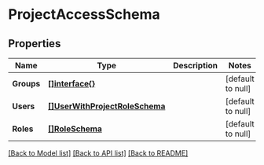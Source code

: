 # ProjectAccessSchema

## Properties

| Name       | Type                                                            | Description | Notes             |
| ---------- | --------------------------------------------------------------- | ----------- | ----------------- |
| **Groups** | [**[]interface{}**](map.md)                                     |             | [default to null] |
| **Users**  | [**[]UserWithProjectRoleSchema**](userWithProjectRoleSchema.md) |             | [default to null] |
| **Roles**  | [**[]RoleSchema**](roleSchema.md)                               |             | [default to null] |

[[Back to Model list]](../README.md#documentation-for-models) [[Back to API list]](../README.md#documentation-for-api-endpoints) [[Back to README]](../README.md)
